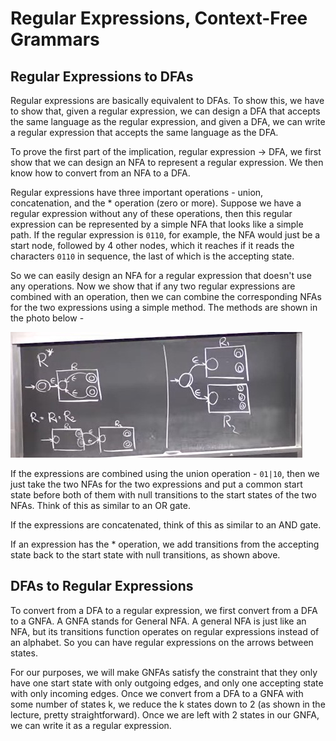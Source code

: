 # Regular Expressions, Context-Free Grammars

## Regular Expressions to DFAs
Regular expressions are basically equivalent to DFAs. To show this, we have to show that,
given a regular expression, we can design a DFA that accepts the same language as the regular
expression, and given a DFA, we can write a regular expression that accepts the same language
as the DFA.

To prove the first part of the implication, regular expression $\to$ DFA, we first show that we can
design an NFA to represent a regular expression. We then know how to convert from an NFA to a DFA.

Regular expressions have three important operations - union, concatenation, and the * operation (zero
or more). Suppose we have a regular expression without any of these operations, then this regular
expression can be represented by a simple NFA that looks like a simple path. If the regular expression
is `0110`, for example, the NFA would just be a start node, followed by 4 other nodes, which it 
reaches if it reads the characters `0110` in sequence, the last of which is the accepting state.

So we can easily design an NFA for a regular expression that doesn't use any operations. Now we show 
that if any two regular expressions are combined with an operation, then we can combine the 
corresponding NFAs for the two expressions using a simple method. The methods are shown in the 
photo below -

![Converting from regular expressions to NFAs](./media/lec4-1.jpg)

If the expressions are combined using the union operation - `01|10`, then we just take the two NFAs
for the two expressions and put a common start state before both of them with null transitions to the
start states of the two NFAs. Think of this as similar to an OR gate.

If the expressions are concatenated, think of this as similar to an AND gate.

If an expression has the * operation, we add transitions from the accepting state back to the start 
state with null transitions, as shown above.

## DFAs to Regular Expressions
To convert from a DFA to a regular expression, we first convert from a DFA to a GNFA. A GNFA stands
for General NFA. A general NFA is just like an NFA, but its transitions function operates on regular
expressions instead of an alphabet. So you can have regular expressions on the arrows between states.

For our purposes, we will make GNFAs satisfy the constraint that they only have one start state with
only outgoing edges, and only one accepting state with only incoming edges. Once we convert from a DFA
to a GNFA with some number of states k, we reduce the k states down to 2 (as shown in the lecture, 
pretty straightforward). Once we are left with 2 states in our GNFA, we can write it as a regular 
expression.

